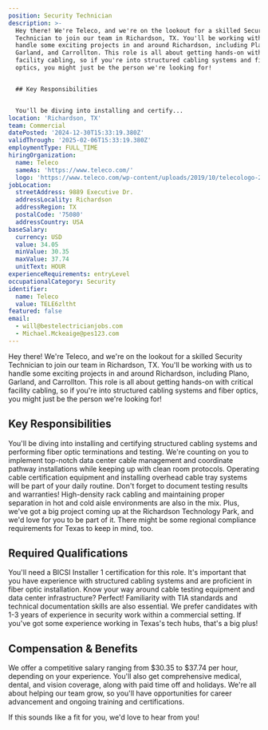 ```yaml
---
position: Security Technician
description: >-
  Hey there! We're Teleco, and we're on the lookout for a skilled Security
  Technician to join our team in Richardson, TX. You'll be working with us to
  handle some exciting projects in and around Richardson, including Plano,
  Garland, and Carrollton. This role is all about getting hands-on with critical
  facility cabling, so if you're into structured cabling systems and fiber
  optics, you might just be the person we're looking for!


  ## Key Responsibilities


  You'll be diving into installing and certify...
location: 'Richardson, TX'
team: Commercial
datePosted: '2024-12-30T15:33:19.380Z'
validThrough: '2025-02-06T15:33:19.380Z'
employmentType: FULL_TIME
hiringOrganization:
  name: Teleco
  sameAs: 'https://www.teleco.com/'
  logo: 'https://www.teleco.com/wp-content/uploads/2019/10/telecologo-2023.png'
jobLocation:
  streetAddress: 9889 Executive Dr.
  addressLocality: Richardson
  addressRegion: TX
  postalCode: '75080'
  addressCountry: USA
baseSalary:
  currency: USD
  value: 34.05
  minValue: 30.35
  maxValue: 37.74
  unitText: HOUR
experienceRequirements: entryLevel
occupationalCategory: Security
identifier:
  name: Teleco
  value: TELE6zltht
featured: false
email:
  - will@bestelectricianjobs.com
  - Michael.Mckeaige@pes123.com
---
```




Hey there! We're Teleco, and we're on the lookout for a skilled Security Technician to join our team in Richardson, TX. You'll be working with us to handle some exciting projects in and around Richardson, including Plano, Garland, and Carrollton. This role is all about getting hands-on with critical facility cabling, so if you're into structured cabling systems and fiber optics, you might just be the person we're looking for!

## Key Responsibilities

You'll be diving into installing and certifying structured cabling systems and performing fiber optic terminations and testing. We're counting on you to implement top-notch data center cable management and coordinate pathway installations while keeping up with clean room protocols. Operating cable certification equipment and installing overhead cable tray systems will be part of your daily routine. Don't forget to document testing results and warranties! High-density rack cabling and maintaining proper separation in hot and cold aisle environments are also in the mix. Plus, we've got a big project coming up at the Richardson Technology Park, and we'd love for you to be part of it. There might be some regional compliance requirements for Texas to keep in mind, too.

## Required Qualifications

You'll need a BICSI Installer 1 certification for this role. It's important that you have experience with structured cabling systems and are proficient in fiber optic installation. Know your way around cable testing equipment and data center infrastructure? Perfect! Familiarity with TIA standards and technical documentation skills are also essential. We prefer candidates with 1-3 years of experience in security work within a commercial setting. If you've got some experience working in Texas's tech hubs, that's a big plus! 

## Compensation & Benefits

We offer a competitive salary ranging from $30.35 to $37.74 per hour, depending on your experience. You'll also get comprehensive medical, dental, and vision coverage, along with paid time off and holidays. We're all about helping our team grow, so you'll have opportunities for career advancement and ongoing training and certifications.

If this sounds like a fit for you, we'd love to hear from you!
